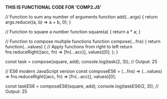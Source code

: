 **THIS IS FUNCTIONAL CODE FOR 'COMP2.JS'**



// Function to sum any number of arguments
function add(...args) {
  return args.reduce((a, b) => a + b, 0);
}

// Function to square a number
function square(a) {
  return a * a;
}

// Function to compose multiple functions
function compose(...fns) {
  return function(...values) {
    // Apply functions from right to left
    return fns.reduceRight((acc, fn) => [fn(...acc)], values)[0];
  };
}

const task = compose(square, add);
console.log(task(2, 3)); // Output: 25

// ES6 modern JavaScript version
const composeES6 = (...fns) => (...values) => 
  fns.reduceRight((acc, fn) => [fn(...acc)], values)[0];

const taskES6 = composeES6(square, add);
console.log(taskES6(2, 3)); // Output: 25
